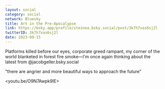 ```yaml
---
layout: social
category: social
network: Bluesky
title: Art in the Pre-Apocalypse
link: https://bsky.app/profile/steinea.bsky.social/post/3k7h7xas6sj2l
twitterID: 3k7h7xas6sj2l
date: 2023-09-15
---
```


Platforms killed before our eyes, corporate greed rampant, my corner of the world blanketed in forest fire smoke—I'm once again thinking about the latest from  @jacobgeller.bsky.social

"there are angrier and more beautiful ways to approach the future"

<youtu.be/O9N7Awpk9lE>
